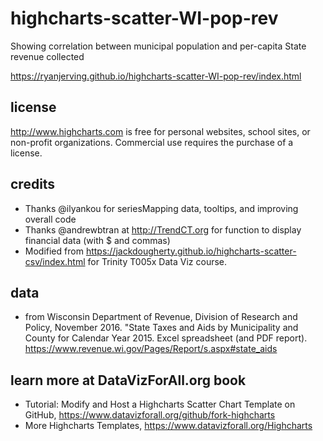 # highcharts-scatter-WI-pop-rev
Showing correlation between municipal population and per-capita State revenue collected

https://ryanjerving.github.io/highcharts-scatter-WI-pop-rev/index.html

## license
http://www.highcharts.com is free for personal websites, school sites, or non-profit organizations. Commercial use requires the purchase of a license.

## credits
- Thanks @ilyankou for seriesMapping data, tooltips, and improving overall code
- Thanks @andrewbtran at http://TrendCT.org for function to display financial data (with $ and commas)
- Modified from https://jackdougherty.github.io/highcharts-scatter-csv/index.html for Trinity T005x Data Viz course.

## data
- from Wisconsin Department of Revenue, Division of Research and Policy, November 2016. "State Taxes and Aids by Municipality and County for Calendar Year 2015. Excel spreadsheet (and PDF report). <a href="https://www.revenue.wi.gov/Pages/Report/s.aspx#state_aids">https://www.revenue.wi.gov/Pages/Report/s.aspx#state_aids</a>

## learn more at DataVizForAll.org book
- Tutorial: Modify and Host a Highcharts Scatter Chart Template on GitHub, https://www.datavizforall.org/github/fork-highcharts
- More Highcharts Templates, https://www.datavizforall.org/Highcharts
